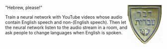 <a href="https://en.wikipedia.org/wiki/Battalion_for_the_Defence_of_the_Language"
    title='"Speak Hebrew" - Battalion for the Defence of the Language'>
  <img src="img/daber-ivrit.png" align="right"
    alt='"Speak Hebrew" - Battalion for the Defence of the Language' />
</a>"Hebrew, please!"

Train a neural network with YouTube videos whose audio contain English
speech and non-(English speech). Then let the neural network listen to
the audio stream in a room, and ask people to change languages when
English is spoken.
